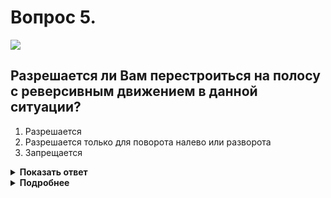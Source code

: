 # Вопрос 5.

![](https://s.drom.ru/i24227/pdd/tickets/2016/1542609091.jpg)

## Разрешается ли Вам перестроиться на полосу с реверсивным движением в данной ситуации?

1. Разрешается
2. Разрешается только для поворота налево или разворота
3. Запрещается

<details>
<summary><b>Показать ответ</b></summary>
Правильный ответ: 1
</details>
<details>
<summary><b>Подробнее</b></summary>
Зелёная стрелка реверсивного светофора разрешает движение по реверсивной полосе. Вы можете пересечь двойную прерывистую линию разметки 1.9, для движения по ней, т.е. в попутном направлении.
(Пункт 6.7 ПДД, «Горизонтальная разметка»)
</details>